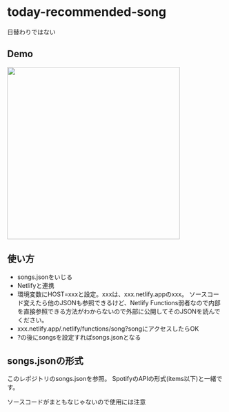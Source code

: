 # today-recommended-song
日替わりではない

## Demo

<img src="https://trs-cutls.netlify.app/.netlify/functions/song?songs" width="400">

## 使い方

* songs.jsonをいじる
* Netlifyと連携
* 環境変数にHOST=xxxと設定。xxxは、xxx.netlify.appのxxx。
ソースコード変えたら他のJSONも参照できるけど、Netlify Functions弱者なので内部を直接参照できる方法がわからないので外部に公開してそのJSONを読んでください。
* xxx.netlify.app/.netlify/functions/song?songにアクセスしたらOK
* ?の後にsongsを設定すればsongs.jsonとなる

## songs.jsonの形式

このレポジトリのsongs.jsonを参照。
SpotifyのAPIの形式(items以下)と一緒です。

ソースコードがまともなじゃないので使用には注意